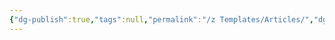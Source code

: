 ```yaml
---
{"dg-publish":true,"tags":null,"permalink":"/z Templates/Articles/","dgPassFrontmatter":true}
---
```



